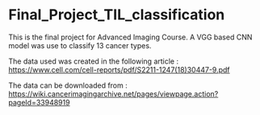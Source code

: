 # Final_Project_TIL_classification

This is the final project for Advanced Imaging Course.
A VGG based CNN model was use to classify 13 cancer types.

The data used was created in the following article : https://www.cell.com/cell-reports/pdf/S2211-1247(18)30447-9.pdf 

The data can be downloaded from : https://wiki.cancerimagingarchive.net/pages/viewpage.action?pageId=33948919
